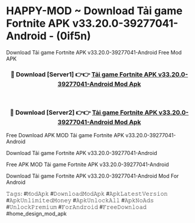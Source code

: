 # HAPPY-MOD ~ Download Tải game Fortnite APK v33.20.0-39277041-Android - (0if5n)
Download Tải game Fortnite APK v33.20.0-39277041-Android Free Mod APK

<div align="center">
<h3>🔴 Download [Server1] 👉👉 <a href="https://apk-comot.site?title=Tải_game_Fortnite_APK_v33.20.0-39277041-Android">Tải game Fortnite APK v33.20.0-39277041-Android Mod Apk</a></h3><br>

<h3>🔴 Download [Server2] 👉👉 <a href="https://apk-comot.site?title=Tải_game_Fortnite_APK_v33.20.0-39277041-Android">Tải game Fortnite APK v33.20.0-39277041-Android Mod Apk</a></h3>
</div>


Free Download APK MOD Tải game Fortnite APK v33.20.0-39277041-Android

Download Tải game Fortnite APK v33.20.0-39277041-Android 

Free APK MOD Tải game Fortnite APK v33.20.0-39277041-Android 

Download Tải game Fortnite APK v33.20.0-39277041-Android Mod For Android

𝚃𝚊𝚐𝚜: #𝙼𝚘𝚍𝙰𝚙𝚔 #𝙳𝚘𝚠𝚗𝚕𝚘𝚊𝚍𝙼𝚘𝚍𝙰𝚙𝚔 #𝙰𝚙𝚔𝙻𝚊𝚝𝚎𝚜𝚝𝚅𝚎𝚛𝚜𝚒𝚘𝚗 #𝙰𝚙𝚔𝚄𝚗𝚕𝚒𝚖𝚒𝚝𝚎𝚍𝙼𝚘𝚗𝚎𝚢 #𝙰𝚙𝚔𝚄𝚗𝚕𝚘𝚌𝚔𝙰𝚕𝚕 #𝙰𝚙𝚔𝙽𝚘𝙰𝚍𝚜 #𝚄𝚗𝚕𝚘𝚌𝚔𝙿𝚛𝚎𝚖𝚒𝚞𝚖 #𝙵𝚘𝚛𝙰𝚗𝚍𝚛𝚘𝚒𝚍 #𝙵𝚛𝚎𝚎𝙳𝚘𝚠𝚗𝚕𝚘𝚊𝚍 #home_design_mod_apk